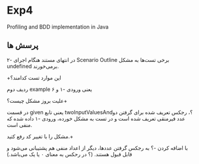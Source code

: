 # Exp4
Profiling and BDD implementation in Java

## پرسش ها

۲- در انتهای مستند هنگام اجرای Scenario Outline برخی تست‌ها به مشکل undefined برمی‌خورند.

+این موارد تست کدامند؟

ردیف دوم example یعنی ورودی -۱ و ۶

علیت بروز مشکل چیست؟+

در قسمت given یعنی تابع twoInputValuesAnd؟، رجکس تعریف شده برای گرفتن دو عدد فیرمنقی تعریف شده است و در تست به مشکل خورده، ورودی -۱ داده شده که منفی است.

مشکل را با تغییر کد رفع کتید.+

با اضافه کردن -؟ به رجکس گرفتن عددها، دیگر از اعداد منفی هم پشتیبانی می‌شود و قابل قبول هستند. (؟ در رحکس به معنای ۰ یا یک می‌باشد.)